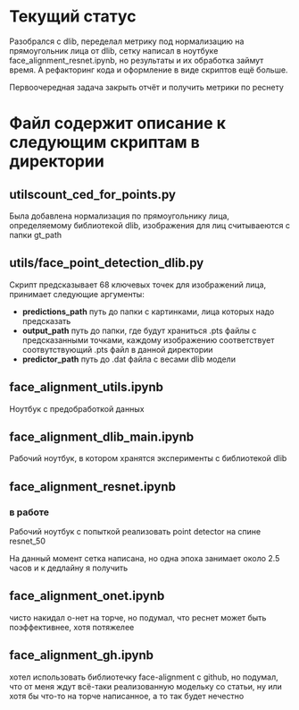 # Текущий статус

Разобрался с dlib, переделал метрику под нормализацию на прямоугольник лица от dlib, сетку написал в ноутбуке face_alignment_resnet.ipynb, но результаты и их обработка займут время. А рефакторинг кода и оформление в виде скриптов ещё больше.

Первоочередная задача закрыть отчёт и получить метрики по реснету

# Файл содержит описание к следующим скриптам в директории

## utilscount_ced_for_points.py

Была добавлена нормализация по прямоугольнику лица, определяемому библиотекой dlib, изображения для лиц считываеются с папки gt_path

## utils/face_point_detection_dlib.py

Скрипт предсказывает 68 ключевых точек для изображений лица, принимает следующие аргументы:

- __predictions_path__ путь до папки с картинками, лица которых надо предсказать
- __output_path__ путь до папки, где будут храниться .pts файлы с предсказанными точками, каждому изображению соответствует соотвутствующий .pts файл в данной директории
- __predictor_path__ путь до .dat файла с весами dlib модели

## face_alignment_utils.ipynb

Ноутбук с предобработкой данных

## face_alignment_dlib_main.ipynb

Рабочий ноутбук, в котором хранятся эксперименты с библиотекой dlib

## face_alignment_resnet.ipynb

### в работе

Рабочий ноутбук с попыткой реализовать point detector на спине resnet_50

На данный момент сетка написана, но одна эпоха занимает около 2.5 часов и к дедлайну я получить

## face_alignment_onet.ipynb

чисто накидал о-нет на торче, но подумал, что реснет может быть поэффективнее, хотя потяжелее

## face_alignment_gh.ipynb

хотел использовать библиотечку face-alignment с github, но подумал, что от меня ждут всё-таки реализованную модельку со статьи, ну или хотя бы что-то на торче написанное, а то так будет нечестно
